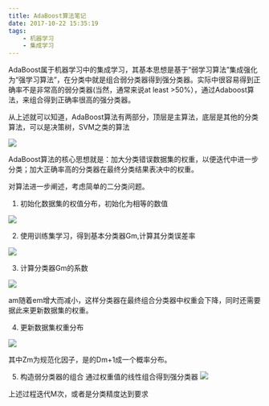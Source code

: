 ```yaml
---
title: AdaBoost算法笔记
date: 2017-10-22 15:35:19
tags:
	- 机器学习
	- 集成学习
---
```

AdaBoost属于机器学习中的集成学习，其基本思想是基于“弱学习算法”集成强化为“强学习算法”，在分类中就是组合弱分类器得到强分类器。实际中很容易得到正确率不是非常高的弱分类器(当然，通常来说at least >50%），通过Adaboost算法，来组合得到正确率很高的强分类器。
<!-- more -->
从上述就可以知道，AdaBoost算法有两部分，顶层是主算法，底层是其他的分类算法，可以是决策树，SVM之类的算法

![](https://i.imgur.com/YrWP4SU.jpg)

AdaBoost算法的核心思想就是：加大分类错误数据集的权重，以便迭代中进一步分类；加大正确率高的分类器在最终分类结果表决中的权重。

对算法进一步阐述，考虑简单的二分类问题。
1. 初始化数据集的权值分布，初始化为相等的数值

![](https://i.imgur.com/ryYjqNg.png)

2. 使用训练集学习，得到基本分类器Gm,计算其分类误差率

![](https://i.imgur.com/kelrKCR.png)

3. 计算分类器Gm的系数

![](https://i.imgur.com/4cl86ii.png)

am随着em增大而减小，这样分类器在最终组合分类器中权重会下降，同时还需要据此来更新数据集的权重。

4. 更新数据集权重分布

![](https://i.imgur.com/amKwnm4.png)

其中Zm为规范化因子，是的Dm+1成一个概率分布。

5. 构造弱分类器的组合
通过权重值的线性组合得到强分类器
![](https://i.imgur.com/0cjwKb5.png)

上述过程迭代M次，或者是分类精度达到要求


